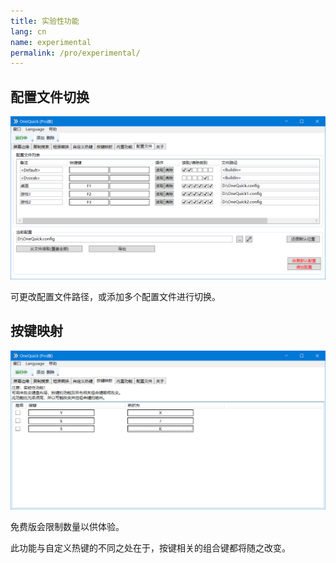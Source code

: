 ```yaml
---
title: 实验性功能
lang: cn
name: experimental
permalink: /pro/experimental/
---
```


## 配置文件切换

<style>
img {
	max-height: 30em;
}
</style>

<img src="/img/shot/cn7config.png">

可更改配置文件路径，或添加多个配置文件进行切换。


## 按键映射

<img src="/img/shot/cn5map.png">

免费版会限制数量以供体验。

此功能与自定义热键的不同之处在于，按键相关的组合键都将随之改变。
